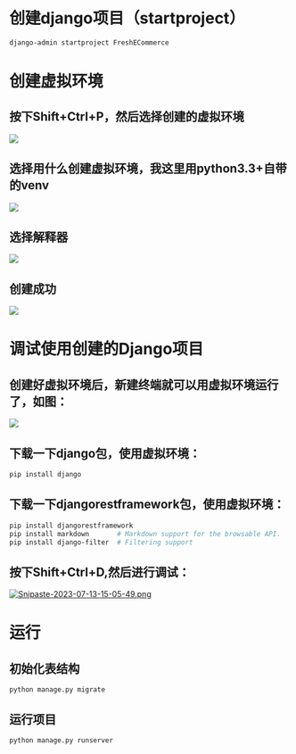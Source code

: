 # 创建django项目（startproject）
```sh
django-admin startproject FreshECommerce
```


# 创建虚拟环境
## 按下Shift+Ctrl+P，然后选择创建的虚拟环境
![](https://i.postimg.cc/L6Pw9vnh/Snipaste-2023-07-13-14-30-32.png)

## 选择用什么创建虚拟环境，我这里用python3.3+自带的venv
![](https://i.postimg.cc/J7vSCS79/Snipaste-2023-07-13-14-31-18.png)

## 选择解释器
![](https://i.postimg.cc/j2pH3HbF/Snipaste-2023-07-13-14-31-32.png)

## 创建成功
![](https://i.postimg.cc/xCFyMrFY/Snipaste-2023-07-13-14-32-22.png)

# 调试使用创建的Django项目
## 创建好虚拟环境后，新建终端就可以用虚拟环境运行了，如图：
![](https://i.postimg.cc/wvkQvyDt/Snipaste-2023-07-13-14-47-38.png)
## 下载一下django包，使用虚拟环境：
```sh
pip install django
```
## 下载一下djangorestframework包，使用虚拟环境：
```sh
pip install djangorestframework
pip install markdown       # Markdown support for the browsable API.
pip install django-filter  # Filtering support
```

## 按下Shift+Ctrl+D,然后进行调试：
[![Snipaste-2023-07-13-15-05-49.png](https://i.postimg.cc/28fFvfzd/Snipaste-2023-07-13-15-05-49.png)](https://postimg.cc/0rcwRFKr)

# 运行
## 初始化表结构
```
python manage.py migrate
```
## 运行项目
```
python manage.py runserver
```